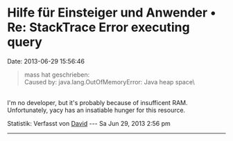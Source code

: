 Hilfe für Einsteiger und Anwender • Re: StackTrace Error executing query
========================================================================

Date: 2013-06-29 15:56:46

> <div>
>
> mass hat geschrieben:\
> Caused by: java.lang.OutOfMemoryError: Java heap space\
>
> </div>

\
I\'m no developer, but it\'s probably because of insufficent RAM.
Unfortunately, yacy has an insatiable hunger for this resource.

Statistik: Verfasst von
[David](http://forum.yacy-websuche.de/memberlist.php?mode=viewprofile&u=8887)
--- Sa Jun 29, 2013 2:56 pm

------------------------------------------------------------------------
